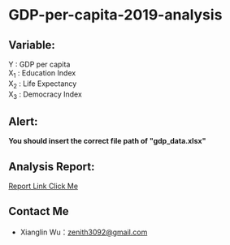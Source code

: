 # GDP-per-capita-2019-analysis
## Variable:
Y : GDP per capita  
X<sub>1</sub> : Education Index  
X<sub>2</sub> : Life Expectancy  
X<sub>3</sub> : Democracy Index  
## Alert:
**You should insert the correct file path of "gdp_data.xlsx"**
## Analysis Report:
[Report Link Click Me](https://drive.google.com/file/d/1RIJiZakERzPSqCCTg88ZCl2xWb8r-8Mi/view?usp=sharing)
## Contact Me
* Xianglin Wu：[zenith3092@gmail.com](mailto:zenith3092@gmail.com)